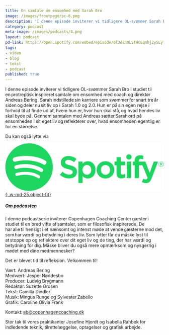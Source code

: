 ```yaml
---
title: En samtale om ensomhed med Sarah Bro
image: /images/frontpage/pc-6.png
description: 'I denne episode inviterer vi tidligere OL-svømmer Sarah Bro i studiet til en protreptisk inspireret samtale om ensomhed med coach og direktør Andreas Bering.'
category: podcast
meta-image: /images/podcasts/4.png
layout: podcast
pd-link: https://open.spotify.com/embed/episode/0l3dZnOLSTHCEqmhj2ySLy?utm_source=generator
tags:
- viden
- blog
- tekst
- podcast
published: true
---
```


I denne episode inviterer vi tidligere OL-svømmer Sarah Bro i studiet til en protreptisk inspireret samtale om ensomhed med coach og direktør Andreas Bering. Sarah indstillede sin karriere som svømmer for snart tre år siden og deler nu sit liv op i Sarah 1.0 og 2.0. Hun er på sin egen rejse i forhold til at finde ud af, hvem hun er, hvor hun skal stå, og hvad hendes liv skal byde på. Gennem samtalen med Andreas sætter Sarah ord på ensomheden i sit eget liv og reflekterer over, hvad ensomheden egentlig er for en størrelse.

Du kan også lytte via

[![Lyt til SamtaleRummet via Spotify](/images/podcasts/spotify.png "Lyt til SamtaleRummet via Spotify"){:.w-md-25.object-fit}](https://open.spotify.com/episode/0l3dZnOLSTHCEqmhj2ySLy)

##### Om podcasten

I denne podcastserie inviterer Copenhagen Coaching Center gæster i studiet til en bred vifte af samtaler, som er filosofisk inspirerede. De har alle til hensigt i et nænsomt og intenst møde at vende gæsterne mod det, som har værdi og betydning i deres liv. Som lytter får du måske lyst til at stoppe op og reflektere over dit eget liv og de ting, der har værdi og betydning for dig. Måske bliver du også mere opmærksom og nysgerrig i mødet med dine medmennesker?

Det er blevet tid til refleksion. Velkommen til!  

Vært: Andreas Bering<br>
Medvært: Jesper Nøddesbo<br>
Producer: Ludvig Brygmann<br>
Redaktør: Suzette Grosen<br>
Tekst: Camilla Dindler<br>
Musik: Mingus Runge og Sylvester Zabello<br>
Grafik: Caroline Olivia Frank

Kontakt: ab@copenhagencoaching.dk

Stor tak til vores praktikanter Josefine Hjordt og Isabella Rahbek for indledende teknik, tilrettelæggelse, optagelser og grafisk arbejde. 